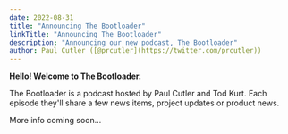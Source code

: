```yaml
---
date: 2022-08-31
title: "Announcing The Bootloader"
linkTitle: "Announcing The Bootloader"
description: "Announcing our new podcast, The Bootloader"
author: Paul Cutler ([@prcutler](https://twitter.com/prcutler))
---
```



**Hello!  Welcome to The Bootloader.**

The Bootloader is a podcast hosted by Paul Cutler and Tod Kurt.  Each episode they'll share a few
news items, project updates or product news.

More info coming soon...